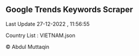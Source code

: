 

## Google Trends Keywords Scraper 
 
Last Update 27-12-2022 , 11:56:55

Country List :
VIETNAM.json



© Abdul Muttaqin 
